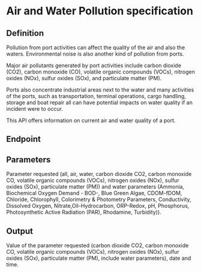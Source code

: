 # Air and Water Pollution specification

## Definition
Pollution from port activities can affect the quality of the air and also the waters. Environmental noise is also another kind of pollution from ports. 

Major air pollutants generated by port activities include carbon dioxide (CO2), carbon monoxide (CO), volatile organic compounds (VOCs), nitrogen oxides (NOx), sulfur oxides (SOx), and particulate matter (PM).

Ports also concentrate industrial areas next to the water and many activities of the ports, such as transportation, terminal operations, cargo handling, storage and boat repair all can have potential impacts on water quality if an incident were to occur.  

This API offers information on current air and water quality of a port. 

## Endpoint
## Parameters
Parameter requested (all, air, water, carbon dioxide CO2, carbon monoxide CO, volatile organic compounds (VOCs), nitrogen oxides (NOx), sulfur oxides (SOx), particulate matter (PM)) and water parameters (Ammonia, Biochemical Oxygen Demand - BOD-, Blue Green Algae, CDOM-fDOM, Chloride, Chlorophyll, Colorimetry & Photometry Parameters, Conductivity, Dissolved Oxygen, Nitrate,Oil-Hydrocarbon, ORP-Redox, pH, Phosphorus, Photosynthetic Active Radiation (PAR), Rhodamine, Turbidity)).
## Output 
Value of the parameter requested (carbon dioxide CO2, carbon monoxide CO, volatile organic compounds (VOCs), nitrogen oxides (NOx), sulfur oxides (SOx), particulate matter (PM), include water parameters), date and time.

